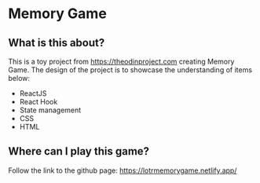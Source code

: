 # Memory Game
## What is this about?
This is a toy project from https://theodinproject.com creating Memory Game. The design of the project is to showcase the understanding of items below:

* ReactJS
* React Hook
* State management
* CSS
* HTML
## Where can I play this game?
Follow the link to the github page: https://lotrmemorygame.netlify.app/
